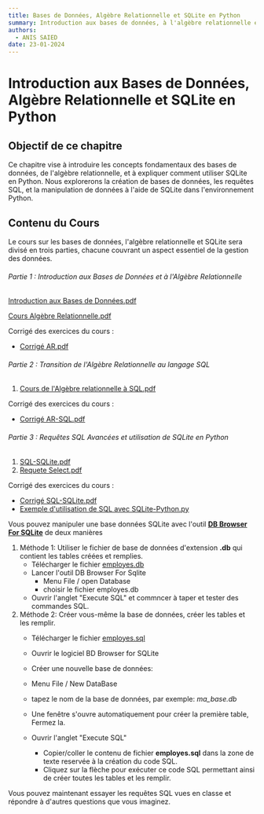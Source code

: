 ```yaml
---
title: Bases de Données, Algèbre Relationnelle et SQLite en Python
summary: Introduction aux bases de données, à l'algèbre relationnelle et à l'utilisation de SQLite en Python
authors:
  - ANIS SAIED
date: 23-01-2024
---
```


# Introduction aux Bases de Données, Algèbre Relationnelle et SQLite en Python

## Objectif de ce chapitre

Ce chapitre vise à introduire les concepts fondamentaux des bases de données, de l'algèbre relationnelle, et à expliquer comment utiliser SQLite en Python. Nous explorerons la création de bases de données, les requêtes SQL, et la manipulation de données à l'aide de SQLite dans l'environnement Python.

## Contenu du Cours

Le cours sur les bases de données, l'algèbre relationnelle et SQLite sera divisé en trois parties, chacune couvrant un aspect essentiel de la gestion des données.

###### Partie 1 : Introduction aux Bases de Données et à l'Algèbre Relationnelle

[Introduction aux Bases de Données.pdf](./intro_BD.pdf)

[Cours Algèbre Relationnelle.pdf](./AR.pdf)

Corrigé des exercices du cours :

- [Corrigé AR.pdf](./AR-corrige.pdf)

###### Partie 2 : Transition de l'Algèbre Relationnelle au langage SQL

1. [Cours de l'Algèbre relationnelle à SQL.pdf](./AR-SQL.pdf)

Corrigé des exercices du cours :

- [Corrigé AR-SQL.pdf](./AR-SQL-corrige.pdf)

###### Partie 3 : Requêtes SQL Avancées et utilisation de SQLite en Python

1. [SQL-SQLite.pdf](./SQL-SQLite.pdf)
1. [Requete Select.pdf](./Requete-Select.pdf)

Corrigé des exercices du cours :

- [Corrigé SQL-SQLite.pdf](./SQL-SQLite-corrige.pdf)
- [Exemple d'utilisation de SQL avec SQLite-Python.py](./employes.py)



Vous pouvez manipuler une base données SQLite avec l'outil [**DB Browser For SQLite**](http://sqlitebrowser.org) de deux manières

1. Méthode 1: Utiliser le fichier de base de données d'extension **.db** qui contient les tables créées et remplies.
   - Télécharger le fichier [employes.db](./employes.db)
   - Lancer l'outil DB Browser For Sqlite
     - Menu File / open Database 
     - choisir le fichier employes.db
   - Ouvrir l'anglet "Execute SQL" et commncer à taper et tester des commandes SQL.
2. Méthode 2: Créer vous-même la base de données, créer les tables et les remplir.
   - Télécharger le fichier [employes.sql](./employes.sql)
   - Ouvrir le logiciel BD Browser for SQLite 

	- Créer une nouvelle base de données: 
     - Menu File / New DataBase
     - tapez le nom de la base de données, par exemple: *ma_base.db*
     - Une fenêtre s'ouvre automatiquement pour créer la première table, Fermez la.
   
    - Ouvrir l'anglet "Execute SQL" 
      - Copier/coller le contenu de fichier **employes.sql** dans la zone de texte reservée à la création du code SQL. 
      - Cliquez sur la flèche pour exécuter ce code SQL permettant ainsi de créer toutes les tables et les remplir.

Vous pouvez maintenant essayer les requêtes SQL vues en classe et répondre à d'autres questions que vous imaginez.


